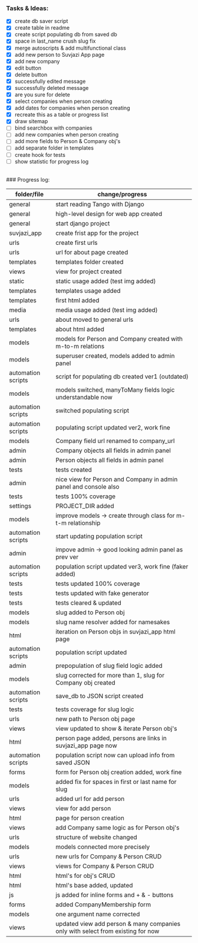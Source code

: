 ### Tasks & Ideas:<br />
- [x] create db saver script
- [x] create table in readme
- [x] create script populating db from saved db 
- [x] space in last_name crush slug fix 
- [x] merge autoscripts & add multifunctional class
- [x] add new person to Suvjazi App page 
- [x] add new company 
- [x] edit button 
- [x] delete button 
- [x] successfully edited message 
- [x] successfully deleted message 
- [x] are you sure for delete 
- [x] select companies when person creating 
- [x] add dates for companies when person creating 
- [x] recreate this as a table or progress list
- [x] draw sitemap
- [ ] bind searchbox with companies
- [ ] add new companies when person creating
- [ ] add more fields to Person & Company obj's
- [ ] add separate folder in templates
- [ ] create hook for tests
- [ ] show statistic for progress log
<br />
### Progress log:

| folder/file | change/progress |
 --- | --- 
| general | start reading Tango with Django |
| general | high-level design for web app created |
| general | start django project |
| suvjazi_app | create frist app for the project |
| urls | create first urls |
| urls | url for about page created |
| templates | templates folder created |
| views | view for project created |
| static | static usage added (test img added) |
| templates | templates usage added |
| templates | first html added |
| media | media usage added (test img added) |
| urls | about moved to general urls |
| templates | about html added |
| models | models for Person and Company created with m-to-m relations |
| models | superuser created, models added to admin panel |
| automation scripts | script for populating db created ver1 (outdated) |
| models | models switched, manyToMany fields logic understandable now |
| automation scripts | switched populating script |
| automation scripts | populating script updated ver2, work fine |
| models | Company field url renamed to company_url |
| admin | Company objects all fields in admin panel |
| admin | Person objects all fields in admin panel |
| tests | tests created |
| admin | nice view for Person and Company in admin panel and console also |
| tests | tests 100% coverage |
| settings | PROJECT_DIR added |
| models | improve models -> create through class for m-t-m relationship |
| automation scripts | start updating population script |
| admin | impove admin -> good looking admin panel as prev ver |
| automation scripts | population script updated ver3, work fine (faker added) |
| tests | tests updated 100% coverage |
| tests | tests updated with fake generator |
| tests | tests cleared & updated |
| models | slug added to Person obj |
| models | slug name resolver added for namesakes |
| html | iteration on Person objs in suvjazi_app html page |
| automation scripts | population script updated |
| admin | prepopulation of slug field logic added |
| models | slug corrected for more than 1, slug for Company obj created |
| automation scripts | save_db to JSON script created |
| tests | tests coverage for slug logic |
| urls | new path to Person obj page |
| views | view updated to show & iterate Person obj's |
| html | person page added, persons are links in suvjazi_app page now |
| automation scripts | population script now can upload info from saved JSON |
| forms | form for Person obj creation added, work fine |
| models | added fix for spaces in first or last name for slug |
| urls | added url for add person |
| views | view for add person |
| html | page for person creation |
| views | add Company same logic as for Person obj's |
| urls | structure of website changed |
| models| models connected more precisely |
| urls | new urls for Company & Person CRUD |
| views | views for Company & Person CRUD |
| html | html's for obj's CRUD |
| html | html's base added, updated |
| js | js added for inline forms and + & - buttons |
| forms | added CompanyMembership form |
| models | one argument name corrected |
| views | updated view add person & many companies only with select from existing for now |
